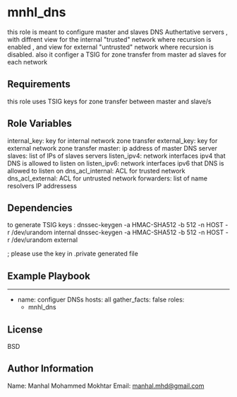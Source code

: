 mnhl_dns
=========

this role is meant to configure master and slaves DNS Authertative servers , with diffrent view for the internal "trusted" network where recursion is enabled , and view for external "untrusted" network where recursion is disabled.
also it configer a TSIG for zone transfer from master ad slaves for each network  

Requirements
------------

this role uses TSIG keys for zone transfer between master and slave/s

Role Variables
--------------

internal_key:  key for internal network zone transfer 
external_key: key for external network zone transfer
master: ip address of master DNS server
slaves: list of IPs of slaves servers 
listen_ipv4: network interfaces ipv4 that DNS is allowed to listen on 
listen_ipv6: network interfaces ipv6 that DNS is allowed to listen on 
dns_acl_internal: ACL for trusted network 
dns_acl_external: ACL for untrusted network
forwarders: list of name resolvers IP addressess 
  

Dependencies
------------

to generate TSIG keys : 
dnssec-keygen -a HMAC-SHA512 -b 512 -n HOST -r /dev/urandom internal
dnssec-keygen -a HMAC-SHA512 -b 512 -n HOST -r /dev/urandom external 

; please use the key in .private generated file  

Example Playbook
----------------

---
- name: configuer DNSs 
  hosts: all
  gather_facts: false
  roles: 
     - mnhl_dns

License
-------

BSD

Author Information
------------------
Name: Manhal Mohammed Mokhtar 
Email: manhal.mhd@gmail.com
 
